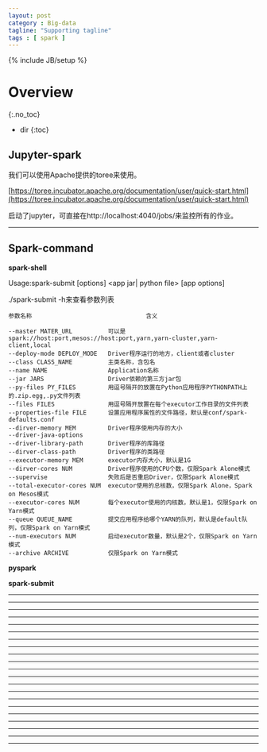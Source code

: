 ```yaml
---
layout: post
category : Big-data
tagline: "Supporting tagline"
tags : [ spark ]
---
```

{% include JB/setup %}

# Overview
{:.no_toc}

* dir
{:toc}

## Jupyter-spark

我们可以使用Apache提供的toree来使用。

[https://toree.incubator.apache.org/documentation/user/quick-start.html](https://toree.incubator.apache.org/documentation/user/quick-start.html)


启动了jupyter，可直接在http://localhost:4040/jobs/来监控所有的作业。

---

## Spark-command

**spark-shell**

Usage:spark-submit [options] <app jar| python file> [app options]

./spark-submit -h来查看参数列表

	参数名称								含义

	--master MATER_URL			可以是spark://host:port,mesos://host:port,yarn,yarn-cluster,yarn-client,local
	--deploy-mode DEPLOY_MODE	Driver程序运行的地方，client或者cluster
	--class CLASS_NAME			主类名称，含包名
	--name NAME					Application名称
	--jar JARS					Driver依赖的第三方jar包
	--py-files PY_FILES			用逗号隔开的放置在Python应用程序PYTHONPATH上的.zip.egg,.py文件列表
	--files FILES				用逗号隔开放置在每个executor工作目录的文件列表
	--properties-file FILE		设置应用程序属性的文件路径，默认是conf/spark-defaults.conf
	--dirver-memory MEM			Driver程序使用内存的大小
	--driver-java-options
	--driver-library-path		Driver程序的库路径
	--dirver-class-path			Driver程序的类路径
	--executor-memory MEM		executor内存大小，默认是1G
	--dirver-cores NUM			Driver程序使用的CPU个数，仅限Spark Alone模式
	--supervise					失败后是否重启Driver，仅限Spark Alone模式
	--total-executor-cores NUM	executor使用的总核数，仅限Spark Alone，Spark on Mesos模式
	--executor-cores NUM		每个executor使用的内核数，默认是1，仅限Spark on Yarn模式
	--queue QUEUE_NAME			提交应用程序给哪个YARN的队列，默认是default队列，仅限Spark on Yarn模式
	--num-executors NUM			启动executor数量，默认是2个，仅限Spark on Yarn模式
	--archive ARCHIVE			仅限Spark on Yarn模式







**pyspark**

**spark-submit**

****
****
****
****
****
****
****
****
****
****
****
****
****
****
****
****
****
****
****
****
****
